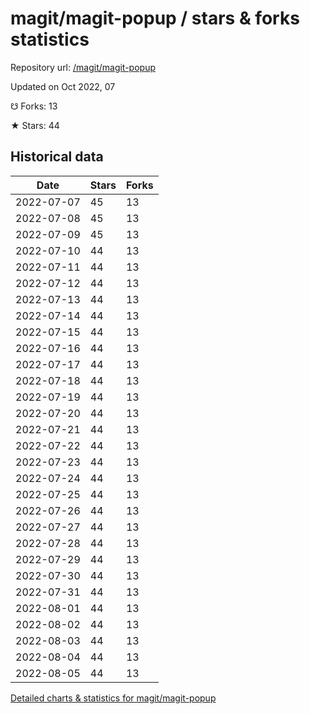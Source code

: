 # magit/magit-popup / stars & forks statistics

Repository url: [/magit/magit-popup](https://github.com/magit/magit-popup)

Updated on Oct 2022, 07

☋ Forks: 13

★ Stars: 44

## Historical data
| Date | Stars | Forks |
|------|-------|-------|
| 2022-07-07 | 45 | 13 | 
| 2022-07-08 | 45 | 13 | 
| 2022-07-09 | 45 | 13 | 
| 2022-07-10 | 44 | 13 | 
| 2022-07-11 | 44 | 13 | 
| 2022-07-12 | 44 | 13 | 
| 2022-07-13 | 44 | 13 | 
| 2022-07-14 | 44 | 13 | 
| 2022-07-15 | 44 | 13 | 
| 2022-07-16 | 44 | 13 | 
| 2022-07-17 | 44 | 13 | 
| 2022-07-18 | 44 | 13 | 
| 2022-07-19 | 44 | 13 | 
| 2022-07-20 | 44 | 13 | 
| 2022-07-21 | 44 | 13 | 
| 2022-07-22 | 44 | 13 | 
| 2022-07-23 | 44 | 13 | 
| 2022-07-24 | 44 | 13 | 
| 2022-07-25 | 44 | 13 | 
| 2022-07-26 | 44 | 13 | 
| 2022-07-27 | 44 | 13 | 
| 2022-07-28 | 44 | 13 | 
| 2022-07-29 | 44 | 13 | 
| 2022-07-30 | 44 | 13 | 
| 2022-07-31 | 44 | 13 | 
| 2022-08-01 | 44 | 13 | 
| 2022-08-02 | 44 | 13 | 
| 2022-08-03 | 44 | 13 | 
| 2022-08-04 | 44 | 13 | 
| 2022-08-05 | 44 | 13 | 


[Detailed charts & statistics for magit/magit-popup](https://reviewgithub.com/rep/magit/magit-popup)
